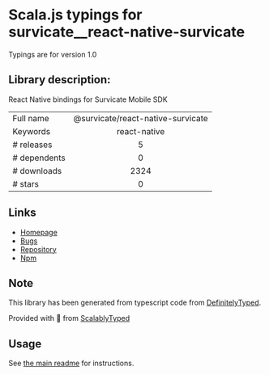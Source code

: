 
# Scala.js typings for survicate__react-native-survicate

Typings are for version 1.0

## Library description:
React Native bindings for Survicate Mobile SDK

|                    |                 |
| ------------------ | :-------------: |
| Full name          | @survicate/react-native-survicate |
| Keywords           | react-native |
| # releases         | 5 |
| # dependents       | 0 |
| # downloads        | 2324 |
| # stars            | 0 |

## Links
- [Homepage](https://github.com/Survicate/react-native-survicate#readme)
- [Bugs](https://github.com/Survicate/react-native-survicate/issues)
- [Repository](https://github.com/Survicate/react-native-survicate)
- [Npm](https://www.npmjs.com/package/%40survicate%2Freact-native-survicate)
    


## Note
This library has been generated from typescript code from [DefinitelyTyped](https://definitelytyped.org).

Provided with :purple_heart: from [ScalablyTyped](https://github.com/oyvindberg/ScalablyTyped)

## Usage
See [the main readme](../../readme.md) for instructions.


